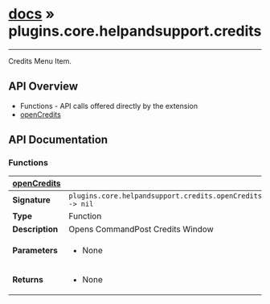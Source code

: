 # [docs](index.md) » plugins.core.helpandsupport.credits
---

Credits Menu Item.

## API Overview
* Functions - API calls offered directly by the extension
 * [openCredits](#openCredits)

## API Documentation

### Functions

| [openCredits](#openCredits)         |                                                                                     |
| --------------------------------------------|-------------------------------------------------------------------------------------|
| **Signature**                               | `plugins.core.helpandsupport.credits.openCredits() -> nil`                                                                    |
| **Type**                                    | Function                                                                     |
| **Description**                             | Opens CommandPost Credits Window                                                                     |
| **Parameters**                              | <ul><li>None</li></ul> |
| **Returns**                                 | <ul><li>None</li></ul>          |

